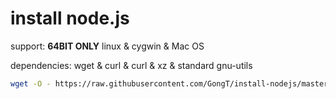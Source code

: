 # install node.js

support: **64BIT ONLY** linux & cygwin & Mac OS

dependencies: wget & curl & curl & xz & standard gnu-utils

```bash
wget -O - https://raw.githubusercontent.com/GongT/install-nodejs/master/install.sh | bash

```
